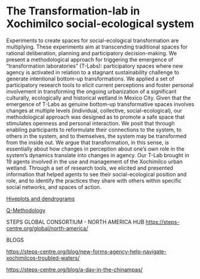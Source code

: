 # The Transformation-lab in Xochimilco social-ecological system

Experiments to create spaces for social-ecological transformation are multiplying. These experiments aim at transcending traditional spaces for rational deliberation, planning and participatory decision-making. We present a methodological approach for triggering the emergence of “transformation laboratories” (T-Labs): participatory spaces where new agency is activated in relation to a stagnant sustainability challenge to generate intentional bottom-up transformations. We applied a set of participatory research tools to elicit current perceptions and foster personal involvement in transforming the ongoing urbanization of a significant culturally, ecologically and historical wetland in Mexico City. Given that the emergence of T-Labs as genuine bottom-up transformative spaces involves changes at multiple levels (individual, collective, social-ecological), our methodological approach was designed as to promote a safe space that stimulates openness and personal interaction. We posit that through enabling participants to reformulate their connections to the system, to others in the system, and to themselves, the system may be transformed from the inside out. We argue that transformation, in this sense, is essentially about how changes in perception about one’s own role in the system’s dynamics translate into changes in agency. Our T-Lab brought in 19 agents involved in the use and management of the Xochimilco urban wetland. Through a set of research tools, we elicited and presented information that helped agents to see their social-ecological position and role, and to identify the practices they share with others within specific social networks, and spaces of action.


[Hiveplots and dendrograms](hiveplot)

[Q-Methodology](qmethodology)



STEPS GLOBAL CONSORTIUM - NORTH AMERICA HUB https://steps-centre.org/global/north-america/

BLOGS

https://steps-centre.org/blog/new-forms-agency-help-navigate-xochimilcos-troubled-waters/

https://steps-centre.org/blog/a-day-in-the-chinampas/
